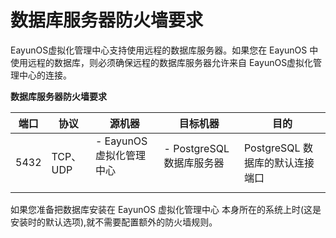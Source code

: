 # 数据库服务器防火墙要求

EayunOS虚拟化管理中心支持使用远程的数据库服务器。如果您在 EayunOS
中使用远程的数据库，则必须确保远程的数据库服务器允许来自
EayunOS虚拟化管理中心的连接。

**数据库服务器防火墙要求**

|端口|协议|源机器|目标机器|目的|
|----|----|------|--------|----|
|5432|TCP、UDP|-   EayunOS虚拟化管理中心<br/><br/>|-   PostgreSQL 数据库服务器<br/><br/>|PostgreSQL 数据库的默认连接端口|

如果您准备把数据库安装在 EayunOS 虚拟化管理中心 本身所在的系统上时(这是安装时的默认选项),就不需要配置额外的防火墙规则。
